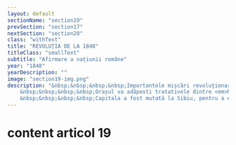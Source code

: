```yaml
---
layout: default
sectionName: "section19"
prevSection: "section17"
nextSection: "section20"
class: "withText"
title: "REVOLUȚIA DE LA 1848"
titleClass: "smallText"
subtitle: "Afirmare a națiunii române"
year: "1848"
yearDescription: ""
image: "section19-img.png"
description: "&nbsp;&nbsp;&nbsp;&nbsp;Importantele mișcări revoluționare de la 1848 cuprind și Clujul. Deși un important <em>centru revoluționar</em>, avea un statut contradictoriu, datorită nobilimii. Doctrina a cuprins tineretul de la facultăți, academii și gimnazii, care s-au ocupat de popularizarea acesteia.</br>
	&nbsp;&nbsp;&nbsp;&nbsp;Orașul va adăposti tratativele dintre <em>Nicolae Bălcescu</em> și Cezar Bolliac, pentru unirea revoluției române cu cea maghiară.</br>
	&nbsp;&nbsp;&nbsp;&nbsp;Capitala a fost mutată la Sibiu, pentru a exista o influență austriacă mai mare asupra autorităților."
---
```


# content articol 19
